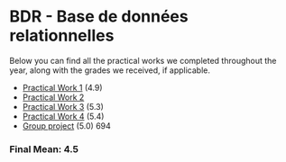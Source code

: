 # BDR - Base de données relationnelles

Below you can find all the practical works we completed throughout the year, along with the grades we received, if applicable.

 - [Practical Work 1](https://github.com/CalvinGraf1/bdr/tree/main/pw01) (4.9)
 - [Practical Work 2](https://github.com/CalvinGraf1/bdr/tree/main/pw02)
 - [Practical Work 3](https://github.com/CalvinGraf1/bdr/tree/main/pw03) (5.3)
 - [Practical Work 4](https://github.com/CalvinGraf1/bdr/tree/main/pw04) (5.4)
 - [Group project](https://github.com/CalvinGraf1/bdr/tree/main/group-project) (5.0)
694

### Final Mean: **4.5**
